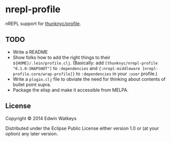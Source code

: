 # nrepl-profile

nREPL support for [thunknyc/profile](http://github.com/thunknyc/profile).

## TODO

* Write a README
* Show folks how to add the right things to their `${HOME}/.lein/profile.clj`. (Basically: add `[thunknyc/nrepl-profile "0.1.0-SNAPSHOT"]` to `:dependencies` and `{:nrepl-middleware [nrepl-profile.core/wrap-profile]}` to `:dependencies` in your `:user` profile.)
* Write a `plugin.clj` file to obviate the need for thinking about contents of bullet point supra.
* Package the elisp and make it accessible from MELPA.

## License

Copyright © 2014 Edwin Watkeys

Distributed under the Eclipse Public License either version 1.0 or (at
your option) any later version.
